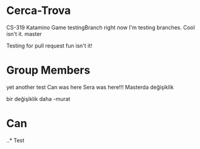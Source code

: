 # Cerca-Trova
CS-319 Katamino Game
testingBranch
right now I'm testing branches. Cool isn't it. master

Testing for pull request fun isn't it!
# Group Members
yet another test
Can was here
Sera was here!!!
Masterda değişiklik 

bir değişiklik daha -murat
# Can 
..* Test
